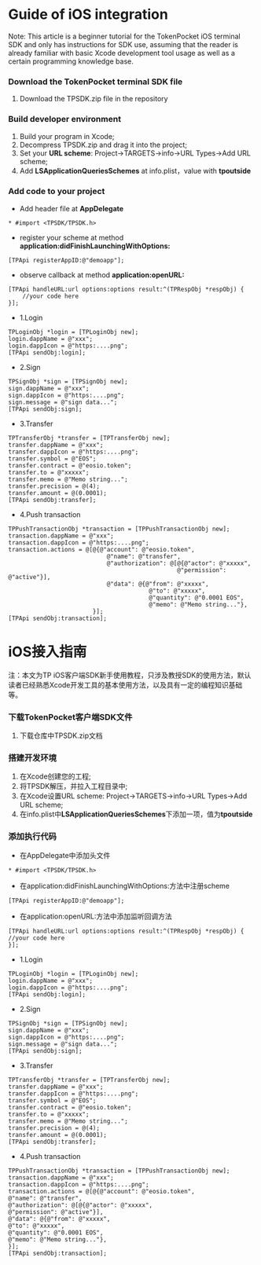 # Guide of iOS integration

Note: This article is a beginner tutorial for the TokenPocket iOS terminal SDK and only has instructions for SDK use, assuming that the reader is already familiar with basic Xcode development tool usage as well as a certain programming knowledge base.

### Download the TokenPocket terminal SDK file 
1. Download the TPSDK.zip file in the repository

### Build developer environment
1. Build your program in Xcode;
2. Decompress TPSDK.zip and drag it into the project;
3. Set your **URL scheme**: Project->TARGETS->info->URL Types->Add URL scheme;
4. Add **LSApplicationQueriesSchemes** at info.plist，value with **tpoutside**

### Add code to your project
* Add header file at **AppDelegate**

```
* #import <TPSDK/TPSDK.h>
```
* register your scheme at method **application:didFinishLaunchingWithOptions:**
```
[TPApi registerAppID:@"demoapp"];
```

* observe callback at method **application:openURL:**

```
[TPApi handleURL:url options:options result:^(TPRespObj *respObj) {
    //your code here
}];
```

* 1.Login
```
TPLoginObj *login = [TPLoginObj new];
login.dappName = @"xxx";
login.dappIcon = @"https:....png";
[TPApi sendObj:login];
```

* 2.Sign
```
TPSignObj *sign = [TPSignObj new];
sign.dappName = @"xxx";
sign.dappIcon = @"https:....png";
sign.message = @"sign data...";
[TPApi sendObj:sign];
```

* 3.Transfer
```
TPTransferObj *transfer = [TPTransferObj new];
transfer.dappName = @"xxx";
transfer.dappIcon = @"https:....png";
transfer.symbol = @"EOS";
transfer.contract = @"eosio.token";
transfer.to = @"xxxxx";
transfer.memo = @"Memo string...";
transfer.precision = @(4);
transfer.amount = @(0.0001);
[TPApi sendObj:transfer];
```

* 4.Push transaction
```
TPPushTransactionObj *transaction = [TPPushTransactionObj new];
transaction.dappName = @"xxx";
transaction.dappIcon = @"https:....png";
transaction.actions = @[@{@"account": @"eosio.token",
                            @"name": @"transfer",
                            @"authorization": @[@{@"actor": @"xxxxx",
                                                @"permission": @"active"}],
                            @"data": @{@"from": @"xxxxx",
                                        @"to": @"xxxxx",
                                        @"quantity": @"0.0001 EOS",
                                        @"memo": @"Memo string..."},
                        }];
[TPApi sendObj:transaction];
```







# iOS接入指南
注：本文为TP iOS客户端SDK新手使用教程，只涉及教授SDK的使用方法，默认读者已经熟悉Xcode开发工具的基本使用方法，以及具有一定的编程知识基础等。

### 下载TokenPocket客户端SDK文件
1. 下载仓库中TPSDK.zip文档

### 搭建开发环境
1. 在Xcode创建您的工程;
2. 将TPSDK解压，并拉入工程目录中;
3. 在Xcode设置URL scheme:  Project->TARGETS->info->URL Types->Add URL scheme;
4. 在info.plist中**LSApplicationQueriesSchemes**下添加一项，值为**tpoutside**

### 添加执行代码
* 在AppDelegate中添加头文件
```
* #import <TPSDK/TPSDK.h>
```
* 在application:didFinishLaunchingWithOptions:方法中注册scheme
```
[TPApi registerAppID:@"demoapp"];
```

* 在application:openURL:方法中添加监听回调方法

```
[TPApi handleURL:url options:options result:^(TPRespObj *respObj) {
//your code here
}];
```

* 1.Login
```
TPLoginObj *login = [TPLoginObj new];
login.dappName = @"xxx";
login.dappIcon = @"https:....png";
[TPApi sendObj:login];
```

* 2.Sign
```
TPSignObj *sign = [TPSignObj new];
sign.dappName = @"xxx";
sign.dappIcon = @"https:....png";
sign.message = @"sign data...";
[TPApi sendObj:sign];
```

* 3.Transfer
```
TPTransferObj *transfer = [TPTransferObj new];
transfer.dappName = @"xxx";
transfer.dappIcon = @"https:....png";
transfer.symbol = @"EOS";
transfer.contract = @"eosio.token";
transfer.to = @"xxxxx";
transfer.memo = @"Memo string...";
transfer.precision = @(4);
transfer.amount = @(0.0001);
[TPApi sendObj:transfer];
```

* 4.Push transaction
```
TPPushTransactionObj *transaction = [TPPushTransactionObj new];
transaction.dappName = @"xxx";
transaction.dappIcon = @"https:....png";
transaction.actions = @[@{@"account": @"eosio.token",
@"name": @"transfer",
@"authorization": @[@{@"actor": @"xxxxx",
@"permission": @"active"}],
@"data": @{@"from": @"xxxxx",
@"to": @"xxxxx",
@"quantity": @"0.0001 EOS",
@"memo": @"Memo string..."},
}];
[TPApi sendObj:transaction];
```

